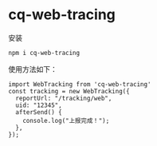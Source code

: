
# cq-web-tracing

安装
```bash
npm i cq-web-tracing
```

使用方法如下：
```ecmascript 6
import WebTracking from 'cq-web-tracing'
const tracking = new WebTracking({
  reportUrl: "/tracking/web",
  uid: "12345",
  afterSend() {
    console.log("上报完成！");
  },
});


```